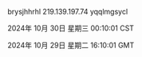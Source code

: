 brysjhhrhl 219.139.197.74 yqqlmgsycl

2024年 10月 30日 星期三 00:10:01 CST

2024年 10月 29日 星期二 16:10:01 GMT
